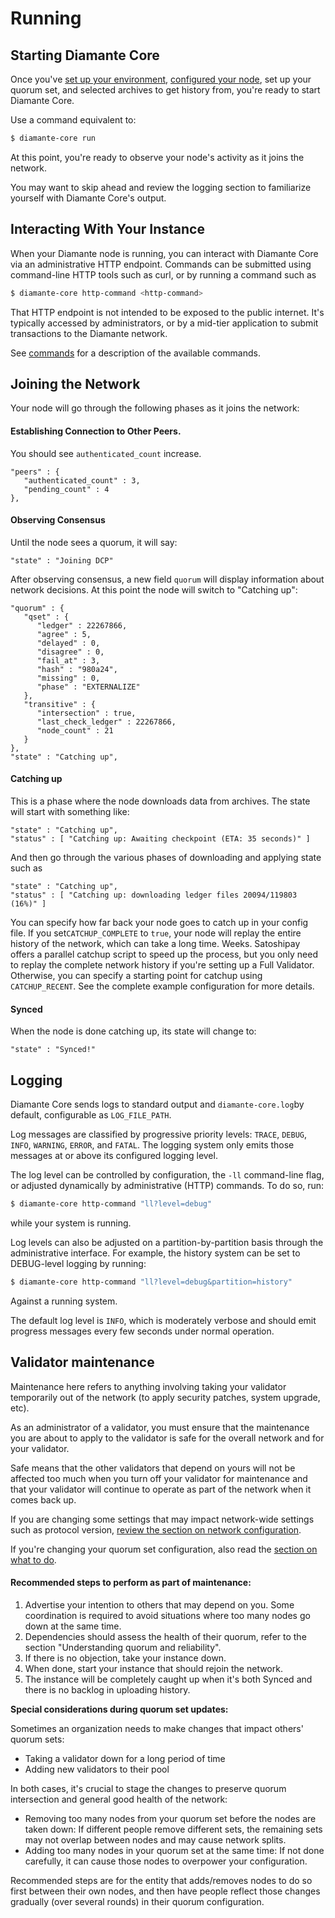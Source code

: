 # Running

## Starting Diamante Core

Once you've [set up your environment](/run-node/prerequisites), [configured your node](/run-node/configuring), set up your quorum set, and selected archives to get history from, you're ready to start Diamante Core.

Use a command equivalent to:

```bash
$ diamante-core run
```

At this point, you're ready to observe your node's activity as it joins the network.

You may want to skip ahead and review the logging section to familiarize yourself with Diamante Core's output.

## Interacting With Your Instance

When your Diamante node is running, you can interact with Diamante Core via an administrative HTTP endpoint. Commands can be submitted using command-line HTTP tools such as curl, or by running a command such as

```bash
$ diamante-core http-command <http-command>
```

That HTTP endpoint is not intended to be exposed to the public internet. It's typically accessed by administrators, or by a mid-tier application to submit transactions to the Diamante network.

See [commands](/run-node/commands) for a description of the available commands.

## Joining the Network

Your node will go through the following phases as it joins the network:

#### Establishing Connection to Other Peers.

You should see `authenticated_count` increase.

```json5
"peers" : {
   "authenticated_count" : 3,
   "pending_count" : 4
},
```

#### Observing Consensus

Until the node sees a quorum, it will say:

```json5
"state" : "Joining DCP"
```

After observing consensus, a new field `quorum` will display information about network decisions. At this point the node will switch to "Catching up":

```json5
"quorum" : {
   "qset" : {
      "ledger" : 22267866,
      "agree" : 5,
      "delayed" : 0,
      "disagree" : 0,
      "fail_at" : 3,
      "hash" : "980a24",
      "missing" : 0,
      "phase" : "EXTERNALIZE"
   },
   "transitive" : {
      "intersection" : true,
      "last_check_ledger" : 22267866,
      "node_count" : 21
   }
},
"state" : "Catching up",
```

#### Catching up

This is a phase where the node downloads data from archives. The state will start with something like:

```json5
"state" : "Catching up",
"status" : [ "Catching up: Awaiting checkpoint (ETA: 35 seconds)" ]
```

And then go through the various phases of downloading and applying state such as

```json5
"state" : "Catching up",
"status" : [ "Catching up: downloading ledger files 20094/119803 (16%)" ]
```

You can specify how far back your node goes to catch up in your config file. If you set`CATCHUP_COMPLETE` to `true`, your node will replay the entire history of the network, which can take a long time. Weeks. Satoshipay offers a parallel catchup script to speed up the process, but you only need to replay the complete network history if you're setting up a Full Validator. Otherwise, you can specify a starting point for catchup using `CATCHUP_RECENT`. See the complete example configuration for more details.

#### Synced

When the node is done catching up, its state will change to:

```json5
"state" : "Synced!"
```

## Logging

Diamante Core sends logs to standard output and `diamante-core.log`by default, configurable as `LOG_FILE_PATH`.

Log messages are classified by progressive priority levels: `TRACE`, `DEBUG`, `INFO`, `WARNING`, `ERROR`, and `FATAL`. The logging system only emits those messages at or above its configured logging level.

The log level can be controlled by configuration, the `-ll` command-line flag, or adjusted dynamically by administrative (HTTP) commands. To do so, run:

```bash
$ diamante-core http-command "ll?level=debug"
```

while your system is running.

Log levels can also be adjusted on a partition-by-partition basis through the administrative interface. For example, the history system can be set to DEBUG-level logging by running:

```bash
$ diamante-core http-command "ll?level=debug&partition=history"
```

Against a running system.

The default log level is `INFO`, which is moderately verbose and should emit progress messages every few seconds under normal operation.

## Validator maintenance

Maintenance here refers to anything involving taking your validator temporarily out of the network (to apply security patches, system upgrade, etc).

As an administrator of a validator, you must ensure that the maintenance you are about to apply to the validator is safe for the overall network and for your validator.

Safe means that the other validators that depend on yours will not be affected too much when you turn off your validator for maintenance and that your validator will continue to operate as part of the network when it comes back up.

If you are changing some settings that may impact network-wide settings such as protocol version, [review the section on network configuration](/run-node/running).

If you're changing your quorum set configuration, also read the [section on what to do](/run-node/running?id=recommended-steps-to-perform-as-part-of-maintenance).

#### Recommended steps to perform as part of maintenance:

1. Advertise your intention to others that may depend on you. Some coordination is required to avoid situations where too many nodes go down at the same time.
2. Dependencies should assess the health of their quorum, refer to the section "Understanding quorum and reliability".
3. If there is no objection, take your instance down.
4. When done, start your instance that should rejoin the network.
5. The instance will be completely caught up when it's both Synced and there is no backlog in uploading history.

**Special considerations during quorum set updates:**

Sometimes an organization needs to make changes that impact others' quorum sets:

- Taking a validator down for a long period of time
- Adding new validators to their pool

In both cases, it's crucial to stage the changes to preserve quorum intersection and general good health of the network:

- Removing too many nodes from your quorum set before the nodes are taken down: If different people remove different sets, the remaining sets may not overlap between nodes and may cause network splits.
- Adding too many nodes in your quorum set at the same time: If not done carefully, it can cause those nodes to overpower your configuration.

Recommended steps are for the entity that adds/removes nodes to do so first between their own nodes, and then have people reflect those changes gradually (over several rounds) in their quorum configuration.
